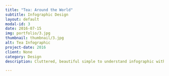 ```yaml
---
title: "Tea: Around the World"
subtitle: Infographic Design
layout: default
modal-id: 3
date: 2016-07-15
img: portfolio/3.jpg
thumbnail: thumbnail/3.jpg
alt: Tea Infographic
project-date: 2016
client: None
category: Design
description: Cluttered, beautiful simple to understand infographic with graphics.

---
```

